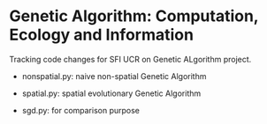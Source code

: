 # Genetic Algorithm: Computation, Ecology and Information

Tracking code changes for SFI UCR on Genetic ALgorithm project.

- nonspatial.py: naive non-spatial Genetic Algorithm
- spatial.py: spatial evolutionary Genetic Algorithm

- sgd.py: for comparison purpose
